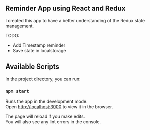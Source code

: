 ## Reminder App using React and Redux

I created this app to have a better understanding of the Redux state management.

TODO:
- Add Timestamp reminder
- Save state in localstorage

## Available Scripts

In the project directory, you can run:

### `npm start`

Runs the app in the development mode.<br>
Open [http://localhost:3000](http://localhost:3000) to view it in the browser.

The page will reload if you make edits.<br>
You will also see any lint errors in the console.


